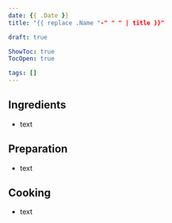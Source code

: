 ```yaml
---
date: {{ .Date }}
title: "{{ replace .Name "-" " " | title }}"

draft: true

ShowToc: true
TocOpen: true

tags: []
---
```


## Ingredients 

- text

## Preparation 

- text

## Cooking

- text
